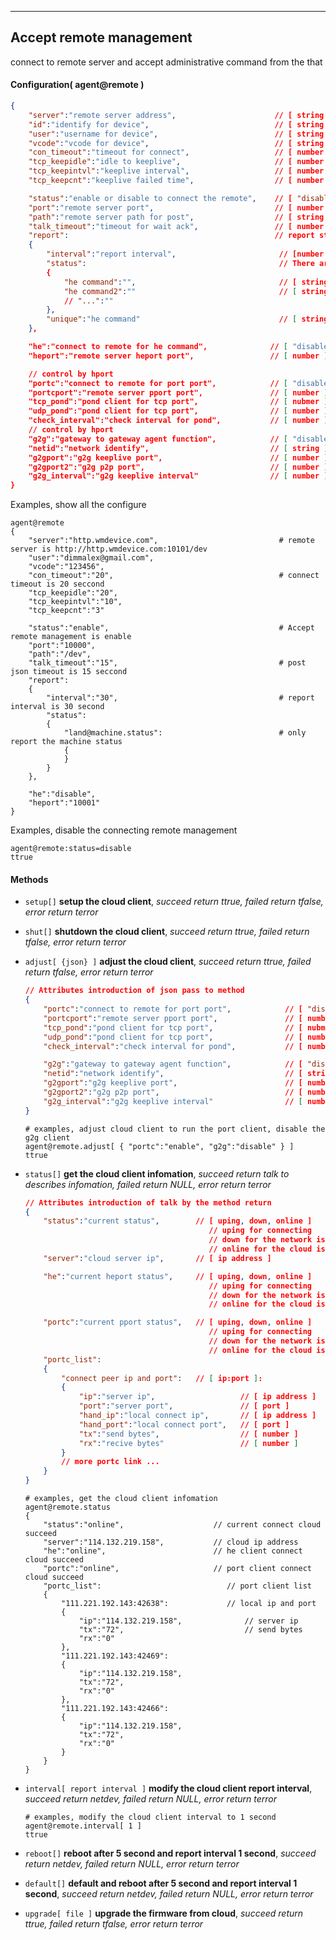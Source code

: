 ***
## Accept remote management
connect to remote server and accept administrative command from the that

#### Configuration( agent@remote )
```json
{
    "server":"remote server address",                      // [ string ]
    "id":"identify for device",                            // [ string ]
    "user":"username for device",                          // [ string ]
    "vcode":"vcode for device",                            // [ string ]
    "con_timeout":"timeout for connect",                   // [ number ], the unit is second
    "tcp_keepidle":"idle to keeplive",                     // [ number ], The unit is seconds
    "tcp_keepintvl":"keeplive interval",                   // [ number ], The unit is seconds
    "tcp_keepcnt":"keeplive failed time",                  // [ number ]

    "status":"enable or disable to connect the remote",    // [ "disable", "enable" ]
    "port":"remote server port",                           // [ number ]
    "path":"remote server path for post",                  // [ string ]
    "talk_timeout":"timeout for wait ack",                 // [ number ], the unit is second
    "report":                                              // report status after connect succeed
    {
        "interval":"report interval",                       // [number ], the unit is second
        "status":                                           // There are which statuses are being reported, vailed when unique empty
        {
            "he command":"",                                // [ string ]: "",  string is he command
            "he command2":""                                // [ string ]: "",  string is he command
            // "...":""
        },
        "unique":"he command"                               // [ string ], only report one json
    },

    "he":"connect to remote for he command",              // [ "disable", "enable" ]
    "heport":"remote server heport port",                 // [ number ]

    // control by hport 
    "portc":"connect to remote for port port",            // [ "disable", "enable" ]
    "portcport":"remote server pport port",               // [ number ]
    "tcp_pond":"pond client for tcp port",                // [ nubmer ]
    "udp_pond":"pond client for tcp port",                // [ number ]
    "check_interval":"check interval for pond",           // [ number ], the unit is second
    // control by hport 
    "g2g":"gateway to gateway agent function",            // [ "disable", "enable" ]
    "netid":"network identify",                           // [ string ]
    "g2gport":"g2g keeplive port",                        // [ number ]
    "g2gport2":"g2g p2p port",                            // [ number ]
    "g2g_interval":"g2g keeplive interval"                // [ number ], the unit is second
}
```
Examples, show all the configure
```shell
agent@remote
{
    "server":"http.wmdevice.com",                           # remote server is http://http.wmdevice.com:10101/dev
    "user":"dimmalex@gmail.com",
    "vcode":"123456",
    "con_timeout":"20",                                     # connect timeout is 20 seccond
    "tcp_keepidle":"20",
    "tcp_keepintvl":"10",
    "tcp_keepcnt":"3"

    "status":"enable",                                      # Accept remote management is enable
    "port":"10000",
    "path":"/dev",
    "talk_timeout":"15",                                    # post json timeout is 15 seccond
    "report":
    {
        "interval":"30",                                    # report interval is 30 second
        "status":
        {
            "land@machine.status":                          # only report the machine status
            {
            }
        }
    },

    "he":"disable",
    "heport":"10001"
}
```  
Examples, disable the connecting remote management
```shell
agent@remote:status=disable
ttrue
```  


#### **Methods**

+ `setup[]` **setup the cloud client**, *succeed return ttrue, failed return tfalse, error return terror*

+ `shut[]` **shutdown the cloud client**, *succeed return ttrue, failed return tfalse, error return terror*

+ `adjust[ {json} ]` **adjust the cloud client**, *succeed return ttrue, failed return tfalse, error return terror*
    ```json
    // Attributes introduction of json pass to method
    {
        "portc":"connect to remote for port port",            // [ "disable", "enable" ]
        "portcport":"remote server pport port",               // [ number ]
        "tcp_pond":"pond client for tcp port",                // [ nubmer ]
        "udp_pond":"pond client for tcp port",                // [ number ]
        "check_interval":"check interval for pond",           // [ number ], the unit is second

        "g2g":"gateway to gateway agent function",            // [ "disable", "enable" ]
        "netid":"network identify",                           // [ string ]
        "g2gport":"g2g keeplive port",                        // [ number ]
        "g2gport2":"g2g p2p port",                            // [ number ]
        "g2g_interval":"g2g keeplive interval"                // [ number ], the unit is second
    }
    ```
    ```shell
    # examples, adjust cloud client to run the port client, disable the g2g client
    agent@remote.adjust[ { "portc":"enable", "g2g":"disable" } ]
    ttrue
    ```

+ `status[]` **get the cloud client infomation**, *succeed return talk to describes infomation, failed return NULL, error return terror*
    ```json
    // Attributes introduction of talk by the method return
    {
        "status":"current status",        // [ uping, down, online ]
                                             // uping for connecting
                                             // down for the network is down
                                             // online for the cloud is connect succeed
        "server":"cloud server ip",       // [ ip address ]

        "he":"current heport status",     // [ uping, down, online ]
                                             // uping for connecting
                                             // down for the network is down
                                             // online for the cloud is connect succeed

        "portc":"current pport status",   // [ uping, down, online ]
                                             // uping for connecting
                                             // down for the network is down
                                             // online for the cloud is connect succeed
        "portc_list":
        {
            "connect peer ip and port":   // [ ip:port ]:
            {
                "ip":"server ip",                   // [ ip address ]
                "port":"server port",               // [ port ]
                "hand_ip":"local connect ip",       // [ ip address ]
                "hand_port":"local connect port",   // [ port ]
                "tx":"send bytes",                  // [ number ]
                "rx":"recive bytes"                 // [ number ]
            }
            // more portc link ...
        }
    }
    ```
    ```shell
    # examples, get the cloud client infomation
    agent@remote.status
    {
        "status":"online",                    // current connect cloud succeed
        "server":"114.132.219.158",           // cloud ip address
        "he":"online",                        // he client connect cloud succeed
        "portc":"online",                     // port client connect cloud succeed
        "portc_list":                            // port client list
        {
            "111.221.192.143:42638":             // local ip and port
            {
                "ip":"114.132.219.158",              // server ip
                "tx":"72",                           // send bytes
                "rx":"0"
            },
            "111.221.192.143:42469":
            {
                "ip":"114.132.219.158",
                "tx":"72",
                "rx":"0"
            },
            "111.221.192.143:42466":
            {
                "ip":"114.132.219.158",
                "tx":"72",
                "rx":"0"
            }
        }
    }
    ```

+ `interval[ report interval ]` **modify the cloud client report interval**, *succeed return netdev, failed return NULL, error return terror*
    ```shell
    # examples, modify the cloud client interval to 1 second
    agent@remote.interval[ 1 ]
    ttrue
    ```

+ `reboot[]` **reboot after 5 second and report interval 1 second**, *succeed return netdev, failed return NULL, error return terror*

+ `default[]` **default and reboot after 5 second and report interval 1 second**, *succeed return netdev, failed return NULL, error return terror*

+ `upgrade[ file ]` **upgrade the firmware from cloud**, *succeed return ttrue, failed return tfalse, error return terror*


